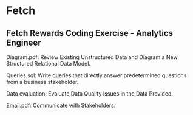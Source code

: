 # Fetch
## Fetch Rewards Coding Exercise - Analytics Engineer


Diagram.pdf: Review Existing Unstructured Data and Diagram a New Structured Relational Data Model.

Queries.sql: Write queries that directly answer predetermined questions from a business stakeholder.

Data evaluation: Evaluate Data Quality Issues in the Data Provided.

Email.pdf: Communicate with Stakeholders.


